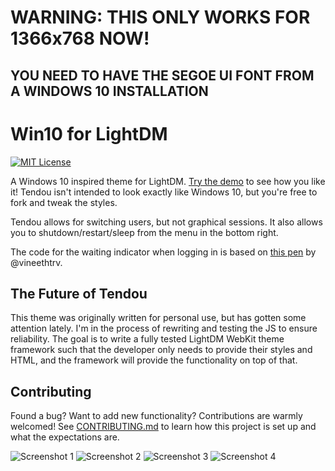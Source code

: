 # WARNING: THIS ONLY WORKS FOR 1366x768 NOW!
## YOU NEED TO HAVE THE SEGOE UI FONT FROM A WINDOWS 10 INSTALLATION

# Win10 for LightDM

[![MIT License][license-badge]](LICENSE.md)

A Windows 10 inspired theme for LightDM. [Try the demo](https://xseba360.github.io/lightdm-webkit-theme-win10/index.html) to see how you like it! Tendou isn't intended to look exactly like Windows 10, but you're free to fork and tweak the styles.

Tendou allows for switching users, but not graphical sessions. It also allows you to shutdown/restart/sleep from the menu in the bottom right.

The code for the waiting indicator when logging in is based on [this pen](http://codepen.io/vineethtr/pen/GJpxoQ) by @vineethtrv.

## The Future of Tendou

This theme was originally written for personal use, but has gotten some attention lately. I'm in the process of rewriting and testing the JS to ensure reliability. The goal is to write a fully tested LightDM WebKit theme framework such that the developer only needs to provide their styles and HTML, and the framework will provide the functionality on top of that.

## Contributing
Found a bug? Want to add new functionality? Contributions are warmly welcomed! See [CONTRIBUTING.md](https://github.com/codehearts/lightdm-webkit-theme-tendou/blob/master/CONTRIBUTING.md) to learn how this project is set up and what the expectations are.

[license-badge]:  https://img.shields.io/badge/license-MIT-007EC7.svg



![Screenshot 1](https://i.imgur.com/pppZKhD.png)
![Screenshot 2](https://i.imgur.com/qqDhs07.png)
![Screenshot 3](https://i.imgur.com/ptpt5k0.png)
![Screenshot 4](https://i.imgur.com/hTt4LfM.png)
